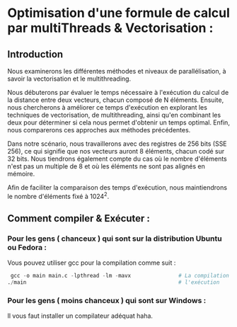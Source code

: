 # Optimisation d'une formule de calcul par multiThreads & Vectorisation :
## Introduction
Nous examinerons les différentes méthodes et niveaux de parallélisation, à savoir la vectorisation et le multithreading. 

Nous débuterons par évaluer le temps nécessaire à l'exécution du calcul de la distance entre deux vecteurs, chacun composé de N éléments. Ensuite, nous chercherons à améliorer ce temps d'exécution en explorant les techniques de vectorisation, de multithreading, ainsi qu'en combinant les deux pour déterminer si cela nous permet d'obtenir un temps optimal. Enfin, nous comparerons ces approches aux méthodes précédentes.

Dans notre scénario, nous travaillerons avec des registres de 256 bits (SSE 256), ce qui signifie que nos vecteurs auront 8 éléments, chacun codé sur 32 bits. Nous tiendrons également compte du cas où le nombre d'éléments n'est pas un multiple de 8 et où les éléments ne sont pas alignés en mémoire.

Afin de faciliter la comparaison des temps d'exécution, nous maintiendrons le nombre d'éléments fixé à $1024^2$.
## Comment compiler & Exécuter : 
### Pour les gens ( chanceux ) qui sont sur la distribution Ubuntu ou Fedora : 
Vous pouvez utiliser gcc pour la compilation comme suit : 

```python
 gcc -o main main.c -lpthread -lm -mavx               # La compilation
./main                                                # l'exécution
```

### Pour les gens ( moins chanceux ) qui sont sur Windows :
Il vous faut installer un compilateur adéquat haha.

